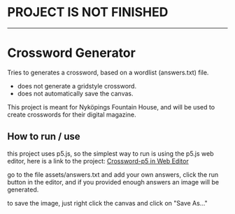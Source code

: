 # PROJECT IS NOT FINISHED
---
# Crossword Generator
Tries to generates a crossword, based on a wordlist (answers.txt) file.
- does not generate a gridstyle crossword.
- does not automatically save the canvas.

This project is meant for Nyköpings Fountain House, and will be used
to create crosswords for their digital magazine.

## How to run / use
this project uses p5.js, so the simplest way to run is using the p5.js
web editor, here is a link to the project: [Crossword-p5 in Web Editor]("#")

go to the file assets/answers.txt and add your own answers, click the run
button in the editor, and if you provided enough answers an image will be
generated.

to save the image, just right click the canvas and click on "Save As..."
